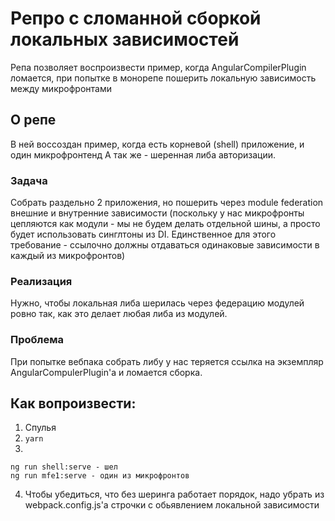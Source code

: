 # Репро с сломанной сборкой локальных зависимостей

Репа позволяет воспроизвести пример, когда AngularCompilerPlugin ломается, при попытке в монорепе пошерить локальную зависимость между микрофронтами

## О репе
В ней воссоздан пример, когда есть корневой (shell) приложение, и один микрофронтенд
А так же - шеренная либа авторизации.

### Задача
Cобрать раздельно 2 приложения, но пошерить через module federation внешние и внутренние зависимости 
(поскольку у нас микрофронты цепляются как модули - мы не будем делать отдельной шины, а просто будет использовать синглтоны из DI. Единственное для этого требование - ссылочно должны отдаваться одинаковые зависимости в каждый из микрофронтов)

### Реализация
Нужно, чтобы локальная либа шерилась через федерацию модулей ровно так, как это делает любая либа из модулей.

### Проблема
При попытке вебпака собрать либу у нас теряется ссылка на экземпляр AngularCompulerPlugin'a и ломается сборка.


## Как вопроизвести:
1. Спулья
2. `yarn`
3. 
```ng
ng run shell:serve - шел 
ng run mfe1:serve - один из микрофронтов
```
4. Чтобы убедиться, что без шеринга работает порядок, надо убрать из webpack.config.js'a строчки с обьявлением локальной зависимости
